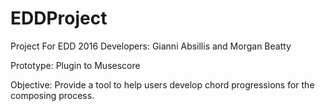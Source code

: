 # EDDProject
Project For EDD 2016
Developers:
Gianni Absillis and Morgan Beatty

Prototype: Plugin to Musescore

Objective: Provide a tool to help users develop chord progressions for the composing process.
